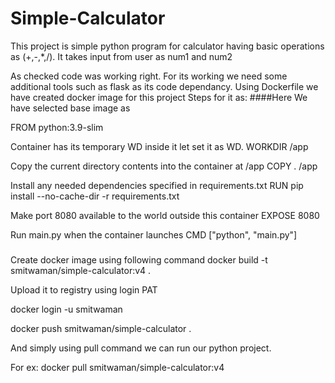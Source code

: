 # Simple-Calculator

This project is simple python program for calculator having basic operations as (+,-,*,/).
It takes input from user as num1 and num2 

As checked code was working right. For its working we need some additional tools such as flask as its code dependancy.
 Using Dockerfile we have created docker image for this project
 Steps for it as:
####Here We have selected base image as
 
 FROM python:3.9-slim

Container has its temporary WD inside it let set it as WD.
 WORKDIR /app

Copy the current directory contents into the container at /app
 COPY . /app

Install any needed dependencies specified in requirements.txt
 RUN pip install --no-cache-dir -r requirements.txt

Make port 8080 available to the world outside this container
 EXPOSE 8080

Run main.py when the container launches
 CMD ["python", "main.py"]
###
Create docker image using following command
 docker build -t smitwaman/simple-calculator:v4 .

Upload it to registry using login PAT

 docker login -u smitwaman 


docker push smitwaman/simple-calculator .

And simply using pull command we can run our python project.

For ex: docker pull smitwaman/simple-calculator:v4

